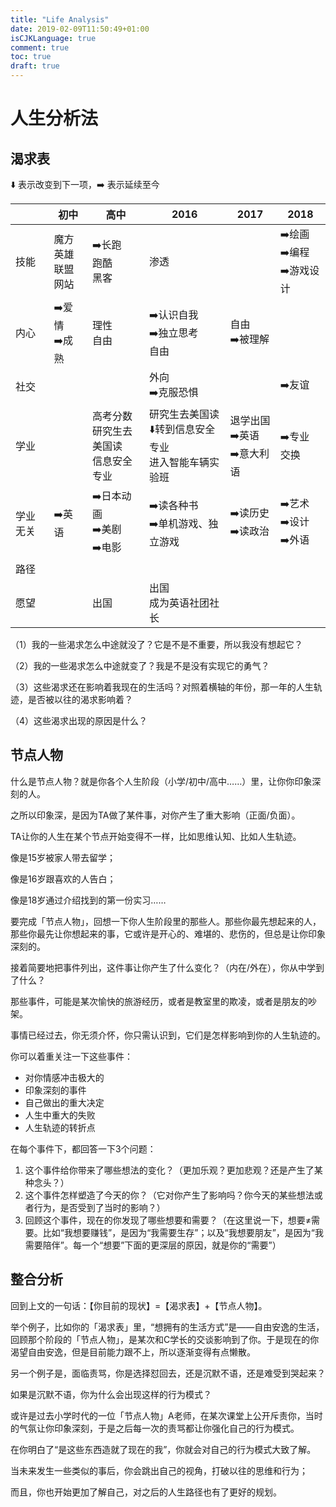 ```yaml
---
title: "Life Analysis"
date: 2019-02-09T11:50:49+01:00
isCJKLanguage: true
comment: true
toc: true
draft: true
---
```

# 人生分析法

## 渴求表

⬇️ 表示改变到下一项，➡️ 表示延续至今

|  | 初中 | 高中 | 2016 | 2017 | 2018 |
| --- | --- | --- | --- | --- | --- |
| 技能 | 魔方</br>英雄联盟</br>网站 | ➡️长跑</br>跑酷</br>黑客 | 渗透 |  | ➡️绘画</br>➡️编程</br>➡️游戏设计 |
| 内心 | ➡️爱情</br>➡️成熟 | 理性</br>自由 | ➡️认识自我</br>➡️独立思考</br>自由 | 自由</br>➡️被理解 |  |
| 社交 |  |  | 外向</br>➡️克服恐惧 |  | ➡️友谊 |
| 学业 |   | 高考分数</br>研究生去美国读</br>信息安全专业 | 研究生去美国读</br>⬇️转到信息安全专业</br>进入智能车辆实验班 | 退学出国</br>➡️英语</br>➡️意大利语 | ➡️专业</br>交换 |
| 学业无关 | ➡️英语 | ➡️日本动画</br>➡️美剧</br>➡️电影 | ➡️读各种书</br>➡️单机游戏、独立游戏 | ➡️读历史</br>➡️读政治 | ➡️艺术</br>➡️设计</br>➡️外语 |
| 路径 |
| 愿望 |  | 出国 | 出国</br>成为英语社团社长 |  |  |

（1）我的一些渴求怎么中途就没了？它是不是不重要，所以我没有想起它？

（2）我的一些渴求怎么中途就变了？我是不是没有实现它的勇气？

（3）这些渴求还在影响着我现在的生活吗？对照着横轴的年份，那一年的人生轨迹，是否被以往的渴求影响着？

（4）这些渴求出现的原因是什么？

## 节点人物

什么是节点人物？就是你各个人生阶段（小学/初中/高中……）里，让你你印象深刻的人。

之所以印象深，是因为TA做了某件事，对你产生了重大影响（正面/负面）。

TA让你的人生在某个节点开始变得不一样，比如思维认知、比如人生轨迹。

像是15岁被家人带去留学；

像是16岁跟喜欢的人告白；

像是18岁通过介绍找到的第一份实习……

要完成「节点人物」，回想一下你人生阶段里的那些人。那些你最先想起来的人，那些你最先让你想起来的事，它或许是开心的、难堪的、悲伤的，但总是让你印象深刻的。

接着简要地把事件列出，这件事让你产生了什么变化？（内在/外在），你从中学到了什么？

那些事件，可能是某次愉快的旅游经历，或者是教室里的欺凌，或者是朋友的吵架。

事情已经过去，你无须介怀，你只需认识到，它们是怎样影响到你的人生轨迹的。

你可以着重关注一下这些事件：

- 对你情感冲击极大的
- 印象深刻的事件
- 自己做出的重大决定
- 人生中重大的失败
- 人生轨迹的转折点

在每个事件下，都回答一下3个问题：

1. 这个事件给你带来了哪些想法的变化？（更加乐观？更加悲观？还是产生了某种念头？）
1. 这个事件怎样塑造了今天的你？（它对你产生了影响吗？你今天的某些想法或者行为，是否受到了当时的影响？）
1. 回顾这个事件，现在的你发现了哪些想要和需要？（在这里说一下，想要≠需要。比如“我想要赚钱”，是因为“我需要生存”；以及“我想要朋友”，是因为“我需要陪伴”。每一个“想要”下面的更深层的原因，就是你的“需要”）

## 整合分析

回到上文的一句话：【你目前的现状】=【渴求表】+【节点人物】。

举个例子，比如你的「渴求表」里，“想拥有的生活方式”是——自由安逸的生活，回顾那个阶段的「节点人物」，是某次和C学长的交谈影响到了你。于是现在的你渴望自由安逸，但是目前能力跟不上，所以逐渐变得有点懒散。

另一个例子是，面临责骂，你是选择怼回去，还是沉默不语，还是难受到哭起来？

如果是沉默不语，你为什么会出现这样的行为模式？

或许是过去小学时代的一位「节点人物」A老师，在某次课堂上公开斥责你，当时的气氛让你印象深刻，于是之后每一次的责骂都让你强化自己的行为模式。

在你明白了“是这些东西造就了现在的我”，你就会对自己的行为模式大致了解。

当未来发生一些类似的事后，你会跳出自己的视角，打破以往的思维和行为；

而且，你也开始更加了解自己，对之后的人生路径也有了更好的规划。
